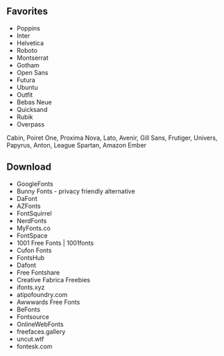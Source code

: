 ## Favorites
- Poppins
- Inter
- Helvetica
- Roboto
- Montserrat
- Gotham
- Open Sans
- Futura
- Ubuntu
- Outfit
- Bebas Neue
- Quicksand
- Rubik
- Overpass

Cabin, Poiret One, Proxima Nova, Lato, Avenir, Gill Sans, Frutiger, Univers, Papyrus, Anton, League Spartan, Amazon Ember

## Download
* GoogleFonts
* Bunny Fonts - privacy friendly alternative
* DaFont
* AZFonts
* FontSquirrel
* NerdFonts
* MyFonts.co
* FontSpace
* 1001 Free Fonts | 1001fonts
* Cufon Fonts
* FontsHub
* Dafont
* Free Fontshare
* Creative Fabrica Freebies
* ifonts.xyz
* atipofoundry.com
* Awwwards Free Fonts
* BeFonts
* Fontsource
* OnlineWebFonts
* freefaces.gallery
* uncut.wtf
* fontesk.com
